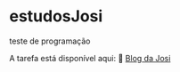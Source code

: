 # estudosJosi
teste de programação

A tarefa está disponível aqui: 🔗 [Blog da Josi](https://josiellestechleinn.github.io/estudosJosi/)
